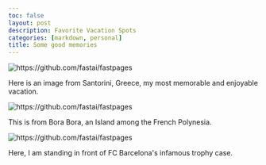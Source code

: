 ```yaml
---
toc: false
layout: post
description: Favorite Vacation Spots
categories: [markdown, personal]
title: Some good memories
---
```


![]({{site.baseurl}}/images/IMG-1534.jpg "https://github.com/fastai/fastpages")

Here is an image from Santorini, Greece, my most memorable and enjoyable vacation. 

![]({{site.baseurl}}/images/IMG-8505.jpg "https://github.com/fastai/fastpages")

This is from Bora Bora, an Island among the French Polynesia.

![]({{site.baseurl}}/images/IMG-2494.jpg "https://github.com/fastai/fastpages")

Here, I am standing in front of FC Barcelona's infamous trophy case. 
